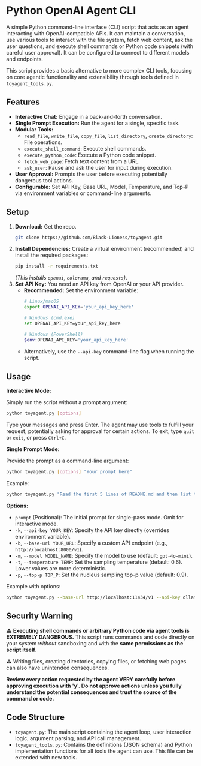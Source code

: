 # Python OpenAI Agent CLI

A simple Python command-line interface (CLI) script that acts as an agent interacting with OpenAI-compatible APIs. It can maintain a conversation, use various tools to interact with the file system, fetch web content, ask the user questions, and execute shell commands or Python code snippets (with careful user approval). It can be configured to connect to different models and endpoints.

This script provides a basic alternative to more complex CLI tools, focusing on core agentic functionality and extensibility through tools defined in `toyagent_tools.py`.

## Features

*   **Interactive Chat:** Engage in a back-and-forth conversation.
*   **Single Prompt Execution:** Run the agent for a single, specific task.
*   **Modular Tools:**
	*   `read_file`, `write_file`, `copy_file`, `list_directory`, `create_directory`: File operations.
    *   `execute_shell_command`: Execute shell commands.
	*   `execute_python_code`: Execute a Python code snippet.
    *   `fetch_web_page`: Fetch text content from a URL.
    *   `ask_user`: Pause and ask the user for input during execution.
*   **User Approval:** Prompts the user before executing potentially dangerous tool actions.
*   **Configurable:** Set API Key, Base URL, Model, Temperature, and Top-P via environment variables or command-line arguments.

## Setup

1.  **Download:** Get the repo.
	```bash
	git clone https://github.com/Black-Lioness/toyagent.git
	```
2.  **Install Dependencies:** Create a virtual environment (recommended) and install the required packages:
    ```bash
	pip install -r requirements.txt
    ```
    *(This installs `openai`, `colorama`, and `requests`)*.
3.  **Set API Key:** You need an API key from OpenAI or your API provider.
    *   **Recommended:** Set the environment variable:
        ```bash
        # Linux/macOS
        export OPENAI_API_KEY='your_api_key_here'

        # Windows (cmd.exe)
        set OPENAI_API_KEY=your_api_key_here

        # Windows (PowerShell)
        $env:OPENAI_API_KEY='your_api_key_here'
        ```
    *   Alternatively, use the `--api-key` command-line flag when running the script.

## Usage

**Interactive Mode:**

Simply run the script without a prompt argument:

```bash
python toyagent.py [options]
```

Type your messages and press Enter. The agent may use tools to fulfill your request, potentially asking for approval for certain actions. To exit, type `quit` or `exit`, or press `Ctrl+C`.

**Single Prompt Mode:**

Provide the prompt as a command-line argument:

```bash
python toyagent.py [options] "Your prompt here"
```

Example:
```bash
python toyagent.py "Read the first 5 lines of README.md and then list the files in the current directory."
```

**Options:**

*   `prompt` (Positional): The initial prompt for single-pass mode. Omit for interactive mode.
*   `-k`, `--api-key YOUR_KEY`: Specify the API key directly (overrides environment variable).
*   `-b`, `--base-url YOUR_URL`: Specify a custom API endpoint (e.g., `http://localhost:8000/v1`).
*   `-m`, `--model MODEL_NAME`: Specify the model to use (default: `gpt-4o-mini`).
*   `-t`, `--temperature TEMP`: Set the sampling temperature (default: 0.6). Lower values are more deterministic.
*   `-p`, `--top-p TOP_P`: Set the nucleus sampling top-p value (default: 0.9).

Example with options:
```bash
python toyagent.py --base-url http://localhost:11434/v1 --api-key ollama --model ToolAce:latest "Fetch the content from https://example.com, execute a python script to count the words, and tell me the count."
```

## Security Warning

⚠️ **Executing shell commands or arbitrary Python code via agent tools is EXTREMELY DANGEROUS.** This script runs commands and code directly on your system *without* sandboxing and with the **same permissions as the script itself**.

⚠️ Writing files, creating directories, copying files, or fetching web pages can also have unintended consequences.

**Review every action requested by the agent VERY carefully before approving execution with 'y'. Do not approve actions unless you fully understand the potential consequences and trust the source of the command or code.**

## Code Structure

*   `toyagent.py`: The main script containing the agent loop, user interaction logic, argument parsing, and API call management.
*   `toyagent_tools.py`: Contains the definitions (JSON schema) and Python implementation functions for all tools the agent can use. This file can be extended with new tools.